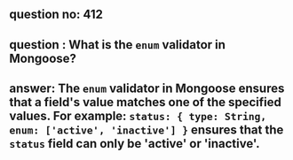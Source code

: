 
      
## question no: 412

## question : What is the `enum` validator in Mongoose?

## answer: The `enum` validator in Mongoose ensures that a field's value matches one of the specified values. For example: `status: { type: String, enum: ['active', 'inactive'] }` ensures that the `status` field can only be 'active' or 'inactive'.
      